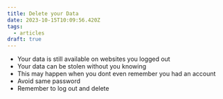 ```yaml
---
title: Delete your Data
date: 2023-10-15T10:09:56.420Z
tags:
  - articles
draft: true
---
```

- Your data is still available on websites you logged out
- Your data can be stolen without you knowing
- This may happen when you dont even remember you had an account
- Avoid same password
- Remember to log out and delete